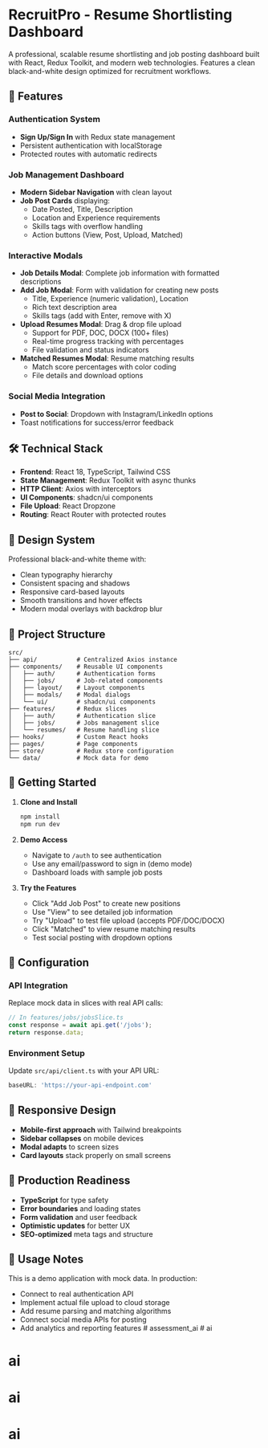 # RecruitPro - Resume Shortlisting Dashboard

A professional, scalable resume shortlisting and job posting dashboard built with React, Redux Toolkit, and modern web technologies. Features a clean black-and-white design optimized for recruitment workflows.

## 🚀 Features

### Authentication System
- **Sign Up/Sign In** with Redux state management
- Persistent authentication with localStorage
- Protected routes with automatic redirects

### Job Management Dashboard
- **Modern Sidebar Navigation** with clean layout
- **Job Post Cards** displaying:
  - Date Posted, Title, Description
  - Location and Experience requirements  
  - Skills tags with overflow handling
  - Action buttons (View, Post, Upload, Matched)

### Interactive Modals
- **Job Details Modal**: Complete job information with formatted descriptions
- **Add Job Modal**: Form with validation for creating new posts
  - Title, Experience (numeric validation), Location
  - Rich text description area
  - Skills tags (add with Enter, remove with X)
- **Upload Resumes Modal**: Drag & drop file upload
  - Support for PDF, DOC, DOCX (100+ files)
  - Real-time progress tracking with percentages
  - File validation and status indicators
- **Matched Resumes Modal**: Resume matching results
  - Match score percentages with color coding
  - File details and download options

### Social Media Integration
- **Post to Social**: Dropdown with Instagram/LinkedIn options
- Toast notifications for success/error feedback

## 🛠 Technical Stack

- **Frontend**: React 18, TypeScript, Tailwind CSS
- **State Management**: Redux Toolkit with async thunks
- **HTTP Client**: Axios with interceptors
- **UI Components**: shadcn/ui components
- **File Upload**: React Dropzone
- **Routing**: React Router with protected routes

## 🎨 Design System

Professional black-and-white theme with:
- Clean typography hierarchy
- Consistent spacing and shadows
- Responsive card-based layouts
- Smooth transitions and hover effects
- Modern modal overlays with backdrop blur

## 📁 Project Structure

```
src/
├── api/           # Centralized Axios instance
├── components/    # Reusable UI components
│   ├── auth/      # Authentication forms
│   ├── jobs/      # Job-related components
│   ├── layout/    # Layout components
│   ├── modals/    # Modal dialogs
│   └── ui/        # shadcn/ui components
├── features/      # Redux slices
│   ├── auth/      # Authentication slice
│   ├── jobs/      # Jobs management slice
│   └── resumes/   # Resume handling slice
├── hooks/         # Custom React hooks
├── pages/         # Page components
├── store/         # Redux store configuration
└── data/          # Mock data for demo
```

## 🚀 Getting Started

1. **Clone and Install**
   ```bash
   npm install
   npm run dev
   ```

2. **Demo Access**
   - Navigate to `/auth` to see authentication
   - Use any email/password to sign in (demo mode)
   - Dashboard loads with sample job posts

3. **Try the Features**
   - Click "Add Job Post" to create new positions
   - Use "View" to see detailed job information
   - Try "Upload" to test file upload (accepts PDF/DOC/DOCX)
   - Click "Matched" to view resume matching results
   - Test social posting with dropdown options

## 🔧 Configuration

### API Integration
Replace mock data in slices with real API calls:

```typescript
// In features/jobs/jobsSlice.ts
const response = await api.get('/jobs');
return response.data;
```

### Environment Setup
Update `src/api/client.ts` with your API URL:

```typescript
baseURL: 'https://your-api-endpoint.com'
```

## 📱 Responsive Design

- **Mobile-first approach** with Tailwind breakpoints
- **Sidebar collapses** on mobile devices  
- **Modal adapts** to screen sizes
- **Card layouts** stack properly on small screens

## 🎯 Production Readiness

- **TypeScript** for type safety
- **Error boundaries** and loading states
- **Form validation** and user feedback
- **Optimistic updates** for better UX
- **SEO-optimized** meta tags and structure

## 🤝 Usage Notes

This is a demo application with mock data. In production:
- Connect to real authentication API
- Implement actual file upload to cloud storage
- Add resume parsing and matching algorithms
- Connect social media APIs for posting
- Add analytics and reporting features
#   a s s e s s m e n t _ a i  
 # ai
# ai
# ai
# ai

